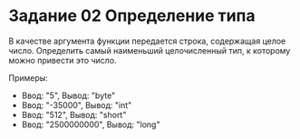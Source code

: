 # Задание 02 Определение типа

В качестве аргумента функции передается строка, содержащая целое число. 
Определить самый наименьший целочисленный тип, к которому можно привести это число.

Примеры:

* Ввод: "5", Вывод: "byte"
* Ввод: "-35000", Вывод: "int"
* Ввод: "512", Вывод: "short"
* Ввод: "2500000000", Вывод: "long"
